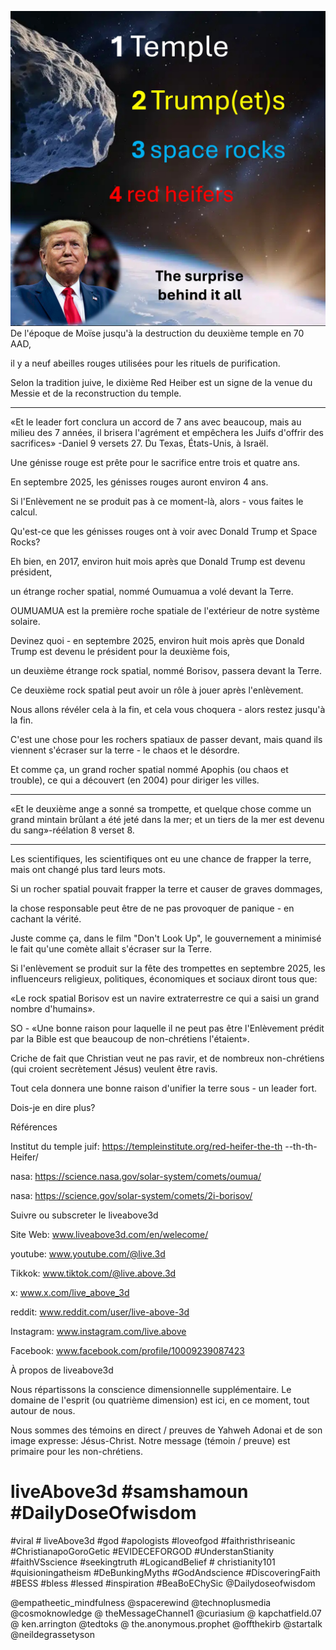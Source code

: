 ![Video cover image](../cover.jpg)
De l'époque de Moïse jusqu'à la destruction du deuxième temple en 70 AAD,

il y a neuf abeilles rouges utilisées pour les rituels de purification.

Selon la tradition juive, le dixième Red Heiber est un signe de la venue du Messie et de la reconstruction du temple.

---

«Et le leader fort conclura un accord de 7 ans avec beaucoup, mais au milieu des 7 années, il brisera l'agrément et empêchera les Juifs d'offrir des sacrifices» -Daniel 9 versets 27. Du Texas, États-Unis, à Israël.

Une génisse rouge est prête pour le sacrifice entre trois et quatre ans.

En septembre 2025, les génisses rouges auront environ 4 ans.

Si l'Enlèvement ne se produit pas à ce moment-là, alors - vous faites le calcul.

Qu'est-ce que les génisses rouges ont à voir avec Donald Trump et Space Rocks?

Eh bien, en 2017, environ huit mois après que Donald Trump est devenu président,

un étrange rocher spatial, nommé Oumuamua a volé devant la Terre.

OUMUAMUA est la première roche spatiale de l'extérieur de notre système solaire.

Devinez quoi - en septembre 2025, environ huit mois après que Donald Trump est devenu le président pour la deuxième fois,

un deuxième étrange rock spatial, nommé Borisov, passera devant la Terre.

Ce deuxième rock spatial peut avoir un rôle à jouer après l'enlèvement.

Nous allons révéler cela à la fin, et cela vous choquera - alors restez jusqu'à la fin.

C'est une chose pour les rochers spatiaux de passer devant, mais quand ils viennent s'écraser sur la terre - le chaos et le désordre.

Et comme ça, un grand rocher spatial nommé Apophis (ou chaos et trouble), ce qui a découvert (en 2004) pour diriger les villes.

---

«Et le deuxième ange a sonné sa trompette, et quelque chose comme un grand mintain brûlant a été jeté dans la mer; et un tiers de la mer est devenu du sang»-réélation 8 verset 8.

---

Les scientifiques, les scientifiques ont eu une chance de frapper la terre, mais ont changé plus tard leurs mots.

Si un rocher spatial pouvait frapper la terre et causer de graves dommages,

la chose responsable peut être de ne pas provoquer de panique - en cachant la vérité.

Juste comme ça, dans le film "Don't Look Up", le gouvernement a minimisé le fait qu'une comète allait s'écraser sur la Terre.

Si l'enlèvement se produit sur la fête des trompettes en septembre 2025, les influenceurs religieux, politiques, économiques et sociaux diront tous que:

«Le rock spatial Borisov est un navire extraterrestre ce qui a saisi un grand nombre d'humains».

SO - «Une bonne raison pour laquelle il ne peut pas être l'Enlèvement prédit par la Bible est que beaucoup de non-chrétiens l'étaient».

Criche de fait que Christian veut ne pas ravir, et de nombreux non-chrétiens (qui croient secrètement Jésus) veulent être ravis.

Tout cela donnera une bonne raison d'unifier la terre sous - un leader fort.

Dois-je en dire plus?

Références

Institut du temple juif: https://templeinstitute.org/red-heifer-the-th --th-th-Heifer/

nasa: https://science.nasa.gov/solar-system/comets/oumua/


nasa: https://science.gov/solar-system/comets/2i-borisov/

Suivre ou subscreter le liveabove3d

Site Web: www.liveabove3d.com/en/welecome/

youtube: www.youtube.com/@live.3d


Tikkok: www.tiktok.com/@live.above.3d

x: www.x.com/live_above_3d

reddit: www.reddit.com/user/live-above-3d

Instagram: www.instagram.com/live.above

Facebook: www.facebook.com/profile/10009239087423

À propos de liveabove3d

Nous répartissons la conscience dimensionnelle supplémentaire. Le domaine de l'esprit (ou quatrième dimension) est ici, en ce moment, tout autour de nous.

Nous sommes des témoins en direct / preuves de Yahweh Adonai et de son image expresse: Jésus-Christ. Notre message (témoin / preuve) est primaire pour les non-chrétiens.


# liveAbove3d #samshamoun #DailyDoseOfwisdom

#viral # liveAbove3d #god #apologists #loveofgod #faithristhriseanic #ChristianapoGoroGetic #EVIDECEFORGOD #UnderstanStianity #faithVSscience #seekingtruth #LogicandBelief # christianity101 #quisioningatheism #DeBunkingMyths #GodAndscience #DiscoveringFaith #BESS #bless #lessed #inspiration #BeaBoEChySic @Dailydoseofwisdom

@empatheetic_mindfulness @spacerewind @technoplusmedia @cosmoknowledge @ theMessageChannel1 @curiasium @ kapchatfield.07 @ ken.arrington @tedtoks @ the.anonymous.prophet @offthekirb @startalk @neildegrassetyson

